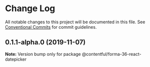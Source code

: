 # Change Log

All notable changes to this project will be documented in this file.
See [Conventional Commits](https://conventionalcommits.org) for commit guidelines.

## 0.1.1-alpha.0 (2019-11-07)

**Note:** Version bump only for package @contentful/forma-36-react-datepicker
